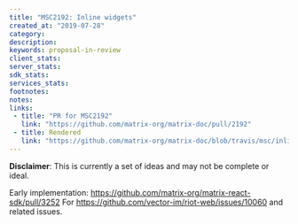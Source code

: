 ```yaml
---
title: "MSC2192: Inline widgets"
created_at: "2019-07-28"
category:
description:
keywords: proposal-in-review
client_stats:
server_stats:
sdk_stats:
services_stats:
footnotes:
notes:
links:
 - title: "PR for MSC2192"
   link: "https://github.com/matrix-org/matrix-doc/pull/2192"
 - title: Rendered
   link: "https://github.com/matrix-org/matrix-doc/blob/travis/msc/inline-widgets/proposals/2192-inline-widgets.md"
---
```


**Disclaimer**: This is currently a set of ideas and may not be complete or ideal.

Early implementation: https://github.com/matrix-org/matrix-react-sdk/pull/3252
For https://github.com/vector-im/riot-web/issues/10060 and related issues.
